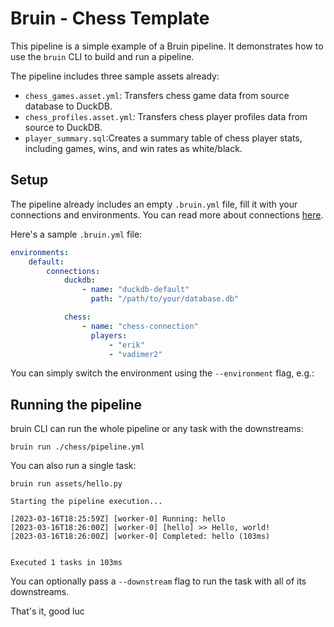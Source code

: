 # Bruin - Chess Template

This pipeline is a simple example of a Bruin pipeline. It demonstrates how to use the `bruin` CLI to build and run a pipeline.

The pipeline includes three sample assets already:
- `chess_games.asset.yml`: Transfers chess game data from source database to DuckDB.
- `chess_profiles.asset.yml`: Transfers chess player profiles data from source to DuckDB.
- `player_summary.sql`:Creates a summary table of chess player stats, including games, wins, and win rates as white/black.

## Setup
The pipeline already includes an empty `.bruin.yml` file, fill it with your connections and environments. You can read more about connections [here](https://bruin-data.github.io/bruin/connections/overview.html).

Here's a sample `.bruin.yml` file:

```yaml
environments:
    default:
        connections:
            duckdb:
                - name: "duckdb-default"
                  path: "/path/to/your/database.db"

            chess:
                - name: "chess-connection"
                  players:
                      - "erik"
                      - "vadimer2"
```

You can simply switch the environment using the `--environment` flag, e.g.:


## Running the pipeline

bruin CLI can run the whole pipeline or any task with the downstreams:

```shell
bruin run ./chess/pipeline.yml
```

You can also run a single task:

```shell
bruin run assets/hello.py                            
```

```shell
Starting the pipeline execution...

[2023-03-16T18:25:59Z] [worker-0] Running: hello
[2023-03-16T18:26:00Z] [worker-0] [hello] >> Hello, world!
[2023-03-16T18:26:00Z] [worker-0] Completed: hello (103ms)


Executed 1 tasks in 103ms
```

You can optionally pass a `--downstream` flag to run the task with all of its downstreams.

That's it, good luc